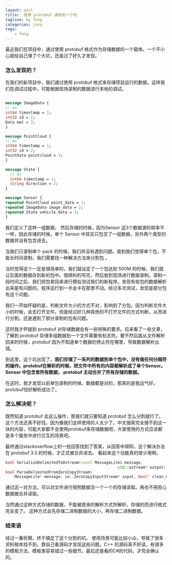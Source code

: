 ```yaml
---
layout: post
title:  使用 protobuf 遇到的一个坑
tagline: by feng
categories: java
tags: 
    - feng
---
```


最近我们在项目中，通过使用 protobuf 格式作为存储数据的一个载体。一个不小心就给自己埋了个大坑，还是过了好久才发现。
<!--more-->
### 怎么发现的？

在我们的新项目中，我们通过使用 protobuf 格式来存储项目运行的数据。这样我们在调试过程中，可能根据现场录制的数据进行本地的调试。

```protobuf

message ImageData {
// ms
int64 timestamp = 1;
int32 id = 2;
Data mat = 3;
}

message PointCloud {
// ms
int64 timestamp = 1;
int32 id = 2;
PointData pointcloud = 3;
}

message State {
  // ms
  int64 timestamp = 1;
  string direction = 2;
}

message Sensor {
repeated PointCloud point_data = 1;
repeated ImageData image_data = 2;
repeated State vehicle_data = 3;
}
```

我们定义了这样一组数据， 然后存储的时候，因为Sensor 这3个数据源的帧率不一样，因此存储的时候，单个 Sensor 中其实只包含了一组数据，另外两个类型的数据并没有包含进去。

当我们只录制单个 pack 的时候，我们并没有遇到问题。直到我们觉得单个包，不能长时间录制，我们需要找一种解决方法来分割包 。

当时觉得这个一定是很简单的，我们就设定了一个包达到 500M 的时候，我们就让后面的数据存到新的包中。很顺利的写完，然后放到现场进行数据录制。录制一段时间之后，我们把包拿回来进行模拟测试我们的新程序。发现有些包的数据解析出来是有问题的。程序运行到一半会卡在那里不动。经过多次测试，发现是部分包有这个问题。

我们一开始怀疑的是，判断文件大小的方式不对，影响到了分包。因为判断文件大小的时候，会去打开文件。但是经过好几种其他的不打开文件的方式判断，从而进行分割。还是遇到了部分录制的包有问题。

这时我才怀疑到 protobuf 对存储数据会有一些特殊的要求。后来看了一些文章，了解到 protobuf 存储多组数据到一个文件需要有标志符。要不然后面从文件解析回来的时候，protobuf 因为不知道单个数据的停止符在哪里，导致数据解析出错。

到这里，这个坑出现了。**我们存储了一系列的数据到单个包中，没有做任何分隔符的操作。protobuf在解析的时候，把文件中所有的内容都解析成了单个Sensor。Sensor 中包含里所有数据， protobuf 主动合并了所有存储的数据。**

在这时，我才发现以前单包录制的时候，数据都是对的，那真的是我运气好。protobuf恰好解析成功了。

### 怎么解决呢？

既然知道 protobuf 会这么操作，那我们就只要知道 protobuf 怎么分割就行了。这个方法还真不好找，因为像我们这样使用的人太少了。中文搜索完全搜不到这一块的内容，可能大家都不会使用protobuf来存储数据吧，大家使用的方式应该都是多个服务中进行交互的场景吧。

最终通过stackoverflow上的一些回答找到了答案，从回答中得知，这个解决办法在 protobuf 3.3 的时候，才正式被合并进去。 看起来这个功能真的很少用啊。

```cpp
bool SerializeDelimitedToOstream(const MessageLite& message,
                                                 std::ostream* output);
bool ParseDelimitedFromZeroCopyStream(
    MessageLite* message, io::ZeroCopyInputStream* input, bool* clean_eof);
```

通过这一对方法，可以对文件进行按照数据流一个一个的存储读取。再也不用担心数据被合并读取。 

当然通过这种方式存储的数据，不能被原来的解析方式所解析，存储的而进行格式完全变了。 这种方式会先存储二进制数据的大小，再存储二进制数据。

### 结束语

经过一番折腾，终于搞定了这个分割的坑。 使用场景可能比较小众，导致了很多资料根本找不到。靠自己看源码才发现这些问题。C++ 的源码真不好读，有很多的模板方法、模板类容易错过一些细节。最后还是看的C#的代码，才完全确认的。
